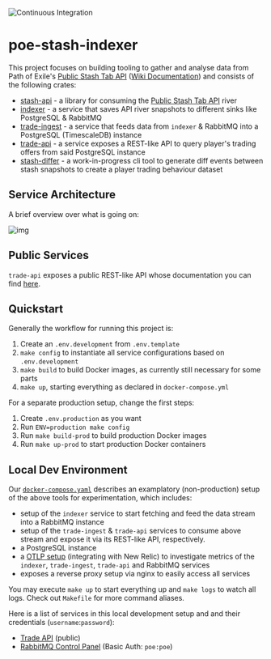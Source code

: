 ![Continuous Integration](https://github.com/maximumstock/poe-stash-indexer/workflows/Continuous%20Integration/badge.svg)

# poe-stash-indexer

This project focuses on building tooling to gather and analyse data from Path of
Exile's [Public Stash Tab API](https://www.pathofexile.com/developer/docs/reference#publicstashes) ([Wiki Documentation](https://pathofexile.gamepedia.com/Public_stash_tab_API)) and consists of the following crates:

- [stash-api](crates/stash-api/README.md) - a library for consuming the [Public Stash Tab API](https://www.pathofexile.com/developer/docs/reference#publicstashes) river
- [indexer](crates/indexer/README.md) - a service that saves API river snapshots to different sinks like PostgreSQL & RabbitMQ
- [trade-ingest](crates/trade-ingest/README.md) - a service that feeds data from `indexer` & RabbitMQ into a PostgreSQL (TimescaleDB) instance
- [trade-api](crates/trade-api/README.md) - a service exposes a REST-like API to query player's trading offers from said PostgreSQL instance
- [stash-differ](crates/stash-differ/README.md) - a work-in-progress cli tool to generate diff events between stash snapshots to create a player trading behaviour dataset

## Service Architecture

A brief overview over what is going on:

![img](docs/architecture.svg)

## Public Services

`trade-api` exposes a public REST-like API whose documentation you can find [here](crates/trade-api/README.md).

## Quickstart

Generally the workflow for running this project is:

1. Create an `.env.development` from `.env.template`
2. `make config` to instantiate all service configurations based on `.env.development`
3. `make build` to build Docker images, as currently still necessary for some parts
4. `make up`, starting everything as declared in `docker-compose.yml`

For a separate production setup, change the first steps:

1. Create `.env.production` as you want
2. Run `ENV=production make config`
3. Run `make build-prod` to build production Docker images
4. Run `make up-prod` to start production Docker containers

## Local Dev Environment

Our [`docker-compose.yaml`](./docker-compose.yaml) describes an examplatory (non-production) setup of the above tools for experimentation, which includes:

- setup of the `indexer` service to start fetching and feed the data stream into a RabbitMQ instance
- setup of the `trade-ingest` & `trade-api` services to consume above stream and expose it via its REST-like API, respectively.
- a PostgreSQL instance
- a [OTLP setup](https://github.com/open-telemetry/opentelemetry-rust) (integrating with New Relic) to investigate metrics of the `indexer`, `trade-ingest`, `trade-api` and RabbitMQ services
- exposes a reverse proxy setup via nginx to easily access all services

You may execute `make up` to start everything up and `make logs` to watch all logs.
Check out `Makefile` for more command aliases.

Here is a list of services in this local development setup and and their credentials (`username`:`password`):

- [Trade API](http://trade.localhost:8888) (public)
- [RabbitMQ Control Panel](http://rabbitmq.localhost:8888) (Basic Auth: `poe:poe`)
